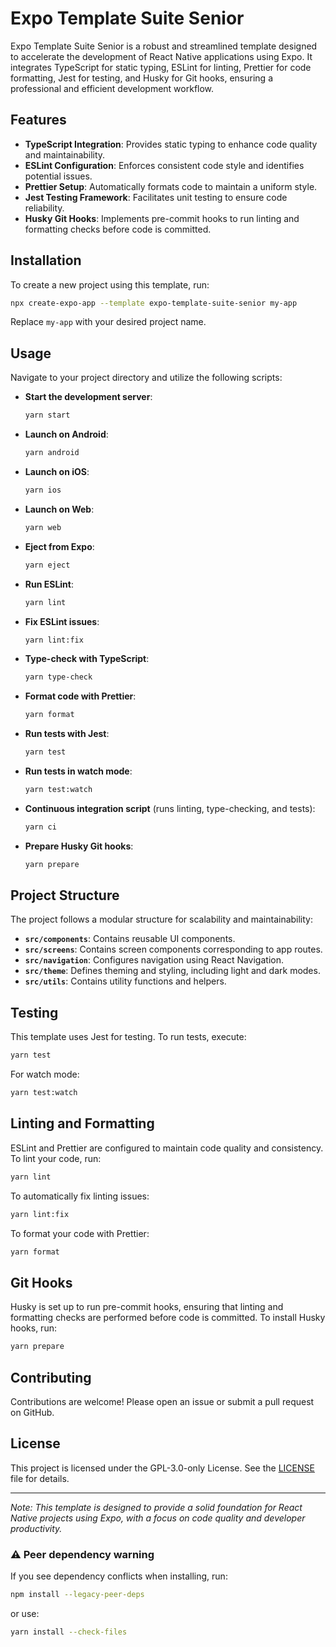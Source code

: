 # Expo Template Suite Senior

Expo Template Suite Senior is a robust and streamlined template designed to accelerate the development of React Native applications using Expo. It integrates TypeScript for static typing, ESLint for linting, Prettier for code formatting, Jest for testing, and Husky for Git hooks, ensuring a professional and efficient development workflow.

## Features

- **TypeScript Integration**: Provides static typing to enhance code quality and maintainability.
- **ESLint Configuration**: Enforces consistent code style and identifies potential issues.
- **Prettier Setup**: Automatically formats code to maintain a uniform style.
- **Jest Testing Framework**: Facilitates unit testing to ensure code reliability.
- **Husky Git Hooks**: Implements pre-commit hooks to run linting and formatting checks before code is committed.

## Installation

To create a new project using this template, run:

```bash
npx create-expo-app --template expo-template-suite-senior my-app
```

Replace `my-app` with your desired project name.

## Usage

Navigate to your project directory and utilize the following scripts:

- **Start the development server**:
  ```bash
  yarn start
  ```
- **Launch on Android**:
  ```bash
  yarn android
  ```
- **Launch on iOS**:
  ```bash
  yarn ios
  ```
- **Launch on Web**:
  ```bash
  yarn web
  ```
- **Eject from Expo**:
  ```bash
  yarn eject
  ```
- **Run ESLint**:
  ```bash
  yarn lint
  ```
- **Fix ESLint issues**:
  ```bash
  yarn lint:fix
  ```
- **Type-check with TypeScript**:
  ```bash
  yarn type-check
  ```
- **Format code with Prettier**:
  ```bash
  yarn format
  ```
- **Run tests with Jest**:
  ```bash
  yarn test
  ```
- **Run tests in watch mode**:
  ```bash
  yarn test:watch
  ```
- **Continuous integration script** (runs linting, type-checking, and tests):
  ```bash
  yarn ci
  ```
- **Prepare Husky Git hooks**:
  ```bash
  yarn prepare
  ```

## Project Structure

The project follows a modular structure for scalability and maintainability:

- **`src/components`**: Contains reusable UI components.
- **`src/screens`**: Contains screen components corresponding to app routes.
- **`src/navigation`**: Configures navigation using React Navigation.
- **`src/theme`**: Defines theming and styling, including light and dark modes.
- **`src/utils`**: Contains utility functions and helpers.

## Testing

This template uses Jest for testing. To run tests, execute:

```bash
yarn test
```

For watch mode:

```bash
yarn test:watch
```

## Linting and Formatting

ESLint and Prettier are configured to maintain code quality and consistency. To lint your code, run:

```bash
yarn lint
```

To automatically fix linting issues:

```bash
yarn lint:fix
```

To format your code with Prettier:

```bash
yarn format
```

## Git Hooks

Husky is set up to run pre-commit hooks, ensuring that linting and formatting checks are performed before code is committed. To install Husky hooks, run:

```bash
yarn prepare
```

## Contributing

Contributions are welcome! Please open an issue or submit a pull request on GitHub.

## License

This project is licensed under the GPL-3.0-only License. See the [LICENSE](LICENSE) file for details.

---

_Note: This template is designed to provide a solid foundation for React Native projects using Expo, with a focus on code quality and developer productivity._

### ⚠️ Peer dependency warning

If you see dependency conflicts when installing, run:

```bash
npm install --legacy-peer-deps
```

or use:

```bash
yarn install --check-files
```
